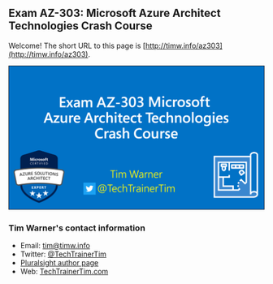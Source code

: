 ## Exam AZ-303: Microsoft Azure Architect Technologies Crash Course

Welcome! The short URL to this page is [http://timw.info/az303](http://timw.info/az303).

![az-303-cover](az303-cover.png)

### Tim Warner's contact information

* Email: [tim@timw.info](mailto://timw.info)
* Twitter: [@TechTrainerTim](https://twitter.com/techtrainertim)
* [Pluralsight author page](https://www.pluralsight.com/authors/tim-warner)
* Web: [TechTrainerTim.com](https://techtrainertim.com/)
